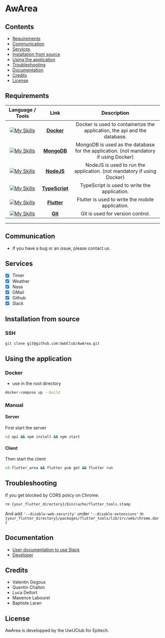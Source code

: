 # AwArea

## Contents

-   [Requirements](#requirements)
-   [Communication](#communication)
-   [Services](#services)
-   [Installation from source](#installation-from-source)
-   [Using the application](#using-the-application)
-   [Troubleshooting](#troubleshooting)
-   [Documentation](#documentation)
-   [Credits](#credits)
-   [License](#license)

## Requirements

| Language / Tools | Link | Description |
|:---:|:---:|:---:|
| [![My Skills](https://skillicons.dev/icons?i=docker)](Docker) | [**Docker**](https://www.docker.com/) | Docker is used to containerize the application, the api and the database. |
| [![My Skills](https://skillicons.dev/icons?i=mongodb)](MongoDB) | [**MongoDB**](https://www.mongodb.com/) | MongoDB is used as the database for the application. (not mandatory if using Docker) |
| [![My Skills](https://skillicons.dev/icons?i=nodejs)](NodeJS) | [**NodeJS**](https://nodejs.org/en/) | NodeJS is used to run the application. (not mandatory if using Docker) |
| [![My Skills](https://skillicons.dev/icons?i=typescript)](TypeScript) | [**TypeScript**](https://www.typescriptlang.org/) | TypeScript is used to write the application. |
| [![My Skills](https://skillicons.dev/icons?i=flutter)](Flutter) | [**Flutter**](https://flutter.dev/) | Flutter is used to write the mobile application. |
| [![My Skills](https://skillicons.dev/icons?i=git)](Git) | [**Git**](https://git-scm.com/) | Git is used for version control. |
---

## Communication

-   If you have a bug or an issue, please contact us.

## Services

-   [x] Timer
-   [x] Weather
-   [x] Nasa
-   [x] GMail
-   [x] Github
-   [x] Slack

## Installation from source

### SSH

```bash
git clone git@github.com:UwUClub/AwArea.git
```

## Using the application

### Docker

- use in the root directory
```bash
docker-compose up --build
```

### Manual

#### Server

First start the server

```bash
cd api && npm install && npm start
```

#### Client

Then start the client

```bash
cd flutter_area && flutter pub get && flutter run
```

## Troubleshooting

If you get blocked by CORS policy on Chrome:

```bash
rm {your_flutter_directory}/bin/cache/flutter_tools.stamp
```

And add `'--disable-web-security'` under `'--disable-extensions'` in `{your_flutter_directory}/packages/flutter_tools/lib/src/web/chrome.dart`

## Documentation

-   [User documentation to use Slack](doc/user/HowToMakeSlackApp.md)
-   [Developer](doc/developer/Introduction.md)

## Credits

-   Valentin Gegoux
-   Quentin Challon
-   Luca Deltort
-   Maxence Labourel
-   Baptiste Laran

## License

AwArea is developped by the UwUClub for Epitech.

